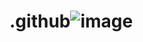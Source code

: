 # .github![image](https://github.com/Capstone3-BlockConnect/.github/assets/50680955/32dc77fd-410a-41ff-afb3-1e78a67eabf0)
